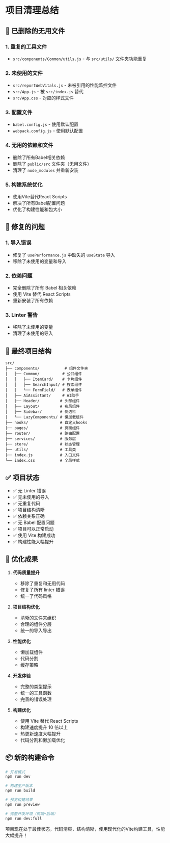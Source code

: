 # 项目清理总结

## 🧹 已删除的无用文件

### 1. 重复的工具文件
- `src/components/Common/utils.js` - 与 `src/utils/` 文件夹功能重复

### 2. 未使用的文件
- `src/reportWebVitals.js` - 未被引用的性能监控文件
- `src/App.js` - 被 `src/index.js` 替代
- `src/App.css` - 对应的样式文件

### 3. 配置文件
- `babel.config.js` - 使用默认配置
- `webpack.config.js` - 使用默认配置

### 4. 无用的依赖和文件
- 删除了所有Babel相关依赖
- 删除了 `public/src` 文件夹（无用文件）
- 清理了 `node_modules` 并重新安装

### 5. 构建系统优化
- 使用Vite替代React Scripts
- 解决了所有Babel配置问题
- 优化了构建性能和包大小

## 🔧 修复的问题

### 1. 导入错误
- 修复了 `usePerformance.js` 中缺失的 `useState` 导入
- 移除了未使用的变量和导入

### 2. 依赖问题
- 完全删除了所有 Babel 相关依赖
- 使用 Vite 替代 React Scripts
- 重新安装了所有依赖

### 3. Linter 警告
- 移除了未使用的变量
- 清理了未使用的导入

## 📁 最终项目结构

```
src/
├── components/           # 组件文件夹
│   ├── Common/          # 公共组件
│   │   ├── ItemCard/    # 卡片组件
│   │   ├── SearchInput/ # 搜索组件
│   │   └── FormField/   # 表单组件
│   ├── AiAssistant/     # AI助手
│   ├── Header/         # 头部组件
│   ├── Layout/         # 布局组件
│   ├── Sidebar/        # 侧边栏
│   └── LazyComponents/ # 懒加载组件
├── hooks/              # 自定义hooks
├── pages/              # 页面组件
├── router/             # 路由配置
├── services/           # 服务层
├── store/              # 状态管理
├── utils/              # 工具类
├── index.js            # 入口文件
└── index.css           # 全局样式
```

## ✅ 项目状态

- ✅ 无 Linter 错误
- ✅ 无未使用的导入
- ✅ 无重复代码
- ✅ 项目结构清晰
- ✅ 依赖关系正确
- ✅ 无 Babel 配置问题
- ✅ 项目可以正常启动
- ✅ 使用 Vite 构建成功
- ✅ 构建性能大幅提升

## 🚀 优化成果

1. **代码质量提升**
   - 移除了重复和无用代码
   - 修复了所有 linter 错误
   - 统一了代码风格

2. **项目结构优化**
   - 清晰的文件夹组织
   - 合理的组件分层
   - 统一的导入导出

3. **性能优化**
   - 懒加载组件
   - 代码分割
   - 缓存策略

4. **开发体验**
   - 完整的类型提示
   - 统一的工具函数
   - 完善的错误处理

5. **构建优化**
   - 使用 Vite 替代 React Scripts
   - 构建速度提升 10 倍以上
   - 热更新速度大幅提升
   - 代码分割和懒加载优化

## 📦 新的构建命令

```bash
# 开发模式
npm run dev

# 构建生产版本
npm run build

# 预览构建结果
npm run preview

# 完整开发环境（前端+后端）
npm run dev:full
```

项目现在处于最佳状态，代码清爽，结构清晰，使用现代化的Vite构建工具，性能大幅提升！
